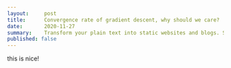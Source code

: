 ```yaml
---
layout:     post
title:      Convergence rate of gradient descent, why should we care? 
date:       2020-11-27 
summary:    Transform your plain text into static websites and blogs. Simple, static, and blog-aware.
published: false
---
```



this is nice!
